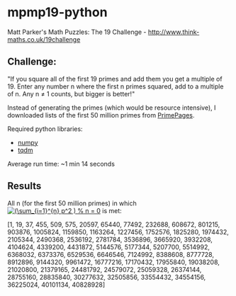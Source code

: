 # mpmp19-python

Matt Parker's Math Puzzles: The 19 Challenge - http://www.think-maths.co.uk/19challenge 

## Challenge: 
"If you square all of the first 19 primes and add them you get a multiple of 19.
            Enter any number n where the first n primes squared, add to a multiple of n. Any n ≠ 1 counts, but bigger is better!"

Instead of generating the primes (which would be resource intensive), I downloaded lists of the first 50 million primes from [PrimePages](https://primes.utm.edu/lists/small/millions/).

Required python libraries: 
- [numpy](https://numpy.org/)
- [tqdm](https://github.com/tqdm/tqdm)

Average run time: ~1 min 14 seconds

## Results
All n (for the first 50 million primes) in which <a href="https://www.codecogs.com/eqnedit.php?latex=\inline&space;(\sum_{i=1}^{n}&space;p^2&space;)&space;%&space;n&space;=&space;0" target="_blank"><img src="https://latex.codecogs.com/gif.latex?\inline&space;(\sum_{i=1}^{n}&space;p^2&space;)&space;%&space;n&space;=&space;0" title="(\sum_{i=1}^{n} p^2 ) % n = 0" /></a> is met:

[1, 19, 37, 455, 509, 575, 20597, 65440, 77492, 232688, 608672, 801215, 903876, 1005824, 1159850, 1163264, 1227456, 1752576, 1825280, 1974432, 2105344, 2490368, 2536192, 2781784, 3536896, 3665920, 3932208, 4104624, 4339200, 4431872, 5144576, 5177344, 5207700, 5514992, 6368032, 6373376, 6529536, 6646546, 7124992, 8388608, 8777728, 8912896, 9144320, 9961472, 16777216, 17170432, 17955840, 19038208, 21020800, 21379165, 24481792, 24579072, 25059328, 26374144, 28755160, 28835840, 30277632, 32505856, 33554432, 34554156, 36225024, 40101134, 40828928]
